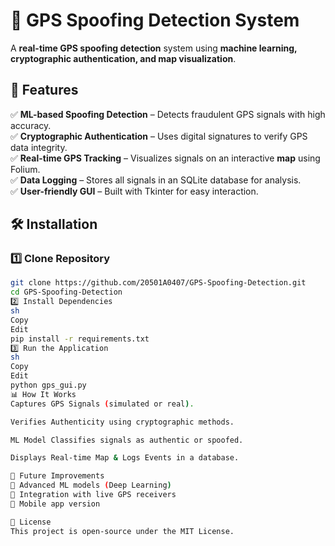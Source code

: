 # 📡 GPS Spoofing Detection System  

A **real-time GPS spoofing detection** system using **machine learning, cryptographic authentication, and map visualization**.  

## 🚀 Features  
✅ **ML-based Spoofing Detection** – Detects fraudulent GPS signals with high accuracy.  
✅ **Cryptographic Authentication** – Uses digital signatures to verify GPS data integrity.  
✅ **Real-time GPS Tracking** – Visualizes signals on an interactive **map** using Folium.  
✅ **Data Logging** – Stores all signals in an SQLite database for analysis.  
✅ **User-friendly GUI** – Built with Tkinter for easy interaction.  

## 🛠️ Installation  

### **1️⃣ Clone Repository**  
```sh
git clone https://github.com/20501A0407/GPS-Spoofing-Detection.git
cd GPS-Spoofing-Detection
2️⃣ Install Dependencies
sh
Copy
Edit
pip install -r requirements.txt
3️⃣ Run the Application
sh
Copy
Edit
python gps_gui.py
📊 How It Works
Captures GPS Signals (simulated or real).

Verifies Authenticity using cryptographic methods.

ML Model Classifies signals as authentic or spoofed.

Displays Real-time Map & Logs Events in a database.

🎯 Future Improvements
🔹 Advanced ML models (Deep Learning)
🔹 Integration with live GPS receivers
🔹 Mobile app version

📝 License
This project is open-source under the MIT License.
